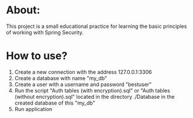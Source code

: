 # About:
This project is a small educational practice for learning the basic principles of working with Spring Security.
# How to use?
1. Create a new connection with the address 127.0.0.1:3306
2. Create a database with name "my_db"
3. Create a user with a username and password "bestuser"
4. Run the script "Auth tables (with encryption).sql" or "Auth tables (without encryption).sql" located in the directory ./Database in the created database of this "my_db"
5. Run application
